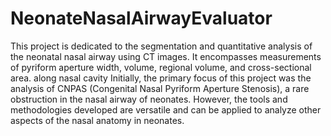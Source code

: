 # NeonateNasalAirwayEvaluator
This project is dedicated to the segmentation and quantitative analysis of the neonatal nasal airway using CT images. It encompasses measurements of pyriform aperture width, volume, regional volume, and cross-sectional area. along nasal cavity
Initially, the primary focus of this project was the analysis of CNPAS (Congenital Nasal Pyriform Aperture Stenosis), a rare obstruction in the nasal airway of neonates. However, the tools and methodologies developed are versatile and can be applied to analyze other aspects of the nasal anatomy in neonates.
